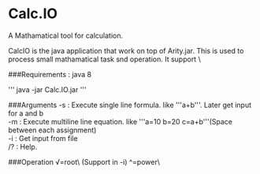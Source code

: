 # Calc.IO
A Mathamatical tool for calculation.

CalcIO is the java application that work on top of Arity.jar. This is used to process small mathamatical task snd operation. It support \

###Requirements : java 8


''' java -jar Calc.IO.jar <args>'''

###Arguments
-s : Execute single line formula. like '''a+b'''. Later get input for a and b\
-m : Execute multiline line equation. like '''a=10 b=20 c=a+b'''(Space between each assignment)\
-i : Get input from file\
/? : Help.

###Operation
√=root\ (Support in -i)
^=power\

